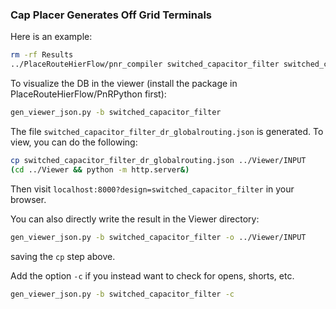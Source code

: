 ### Cap Placer Generates Off Grid Terminals

Here is an example:

```bash
rm -rf Results
../PlaceRouteHierFlow/pnr_compiler switched_capacitor_filter switched_capacitor_filter.{lef,v,map} FinFET_Mock_PDK_Abstraction.json switched_capacitor_filter 1 0 > LOG
```

To visualize the DB in the viewer (install the package in PlaceRouteHierFlow/PnRPython first):
```bash
gen_viewer_json.py -b switched_capacitor_filter
```
The file `switched_capacitor_filter_dr_globalrouting.json` is generated.
To view, you can do the following:
```bash
cp switched_capacitor_filter_dr_globalrouting.json ../Viewer/INPUT
(cd ../Viewer && python -m http.server&)
```
Then visit `localhost:8000?design=switched_capacitor_filter` in your browser.

You can also directly write the result in the Viewer directory:
```bash
gen_viewer_json.py -b switched_capacitor_filter -o ../Viewer/INPUT
```
saving the `cp` step above.

Add the option `-c` if you instead want to check for opens, shorts, etc.
```bash
gen_viewer_json.py -b switched_capacitor_filter -c
```



